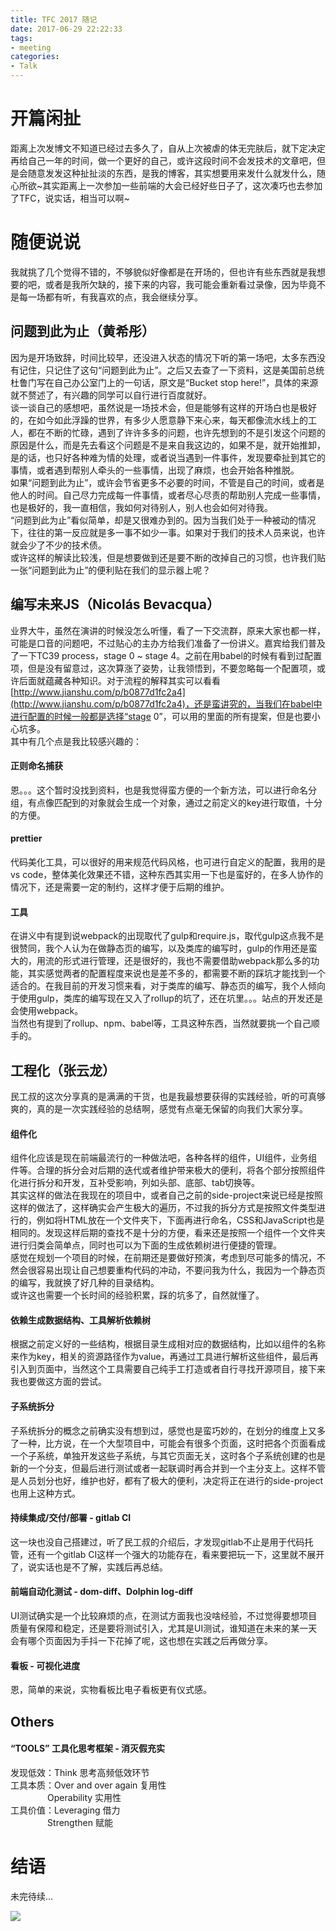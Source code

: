 ```yaml
---
title: TFC 2017 随记
date: 2017-06-29 22:22:33
tags: 
- meeting
categories: 
- Talk
---
```


# 开篇闲扯
距离上次发博文不知道已经过去多久了，自从上次被虐的体无完肤后，就下定决定再给自己一年的时间，做一个更好的自己，或许这段时间不会发技术的文章吧，但是会随意发发这种扯扯淡的东西，是我的博客，其实想要用来发什么就发什么，随心所欲~其实距离上一次参加一些前端的大会已经好些日子了，这次凑巧也去参加了TFC，说实话，相当可以啊~

<!-- more -->

# 随便说说
我就挑了几个觉得不错的，不够貌似好像都是在开场的，但也许有些东西就是我想要的吧，或者是我所欠缺的，接下来的内容，我可能会重新看过录像，因为毕竟不是每一场都有听，有我喜欢的点，我会继续分享。
## 问题到此为止（黄希彤）
因为是开场致辞，时间比较早，还没进入状态的情况下听的第一场吧，太多东西没有记住，只记住了这句“问题到此为止”。之后又去查了一下资料，这是美国前总统杜鲁门写在自己办公室门上的一句话，原文是“Bucket stop here!”，具体的来源就不赘述了，有兴趣的同学可以自行进行百度就好。  
谈一谈自己的感想吧，虽然说是一场技术会，但是能够有这样的开场白也是极好的，在如今如此浮躁的世界，有多少人愿意静下来心来，每天都像流水线上的工人，都在不断的忙碌，遇到了许许多多的问题，也许先想到的不是引发这个问题的原因是什么，而是先去看这个问题是不是来自我这边的，如果不是，就开始推卸，是的话，也只好各种难为情的处理，或者说当遇到一件事件，发现要牵扯到其它的事情，或者遇到帮别人牵头的一些事情，出现了麻烦，也会开始各种推脱。  
如果“问题到此为止”，或许会节省更多不必要的时间，不管是自己的时间，或者是他人的时间。自己尽力完成每一件事情，或者尽心尽责的帮助别人完成一些事情，也是极好的，我一直相信，我如何对待别人，别人也会如何对待我。  
“问题到此为止”看似简单，却是又很难办到的。因为当我们处于一种被动的情况下，往往的第一反应就是多一事不如少一事。如果对于我们的技术人员来说，也许就会少了不少的技术债。  
或许这样的解读比较浅，但是想要做到还是要不断的改掉自己的习惯，也许我们贴一张“问题到此为止”的便利贴在我们的显示器上呢？

## 编写未来JS（Nicolás Bevacqua）
业界大牛，虽然在演讲的时候没怎么听懂，看了一下交流群，原来大家也都一样，可能是口音的问题吧，不过贴心的主办方给我们准备了一份讲义。嘉宾给我们普及了一下TC39 process，stage 0 ~ stage 4。之前在用babel的时候有看到过配置项，但是没有留意过，这次算涨了姿势，让我领悟到，不要忽略每一个配置项，或许后面就蕴藏各种知识。对于流程的解释其实可以看看[http://www.jianshu.com/p/b0877d1fc2a4](http://www.jianshu.com/p/b0877d1fc2a4)，还是蛮讲究的，当我们在babel中进行配置的时候一般都是选择“stage 0”，可以用的里面的所有提案，但是也要小心坑多。  
其中有几个点是我比较感兴趣的：

#### 正则命名捕获
恩。。。这个暂时没找到资料，也是我觉得蛮方便的一个新方法，可以进行命名分组，有点像匹配到的对象就会生成一个对象，通过之前定义的key进行取值，十分的方便。

#### prettier
代码美化工具，可以很好的用来规范代码风格，也可进行自定义的配置，我用的是vs code，整体美化效果还不错，这种东西其实用一下也是蛮好的，在多人协作的情况下，还是需要一定的制约，这样才便于后期的维护。

#### 工具
在讲义中有提到说webpack的出现取代了gulp和require.js，取代gulp这点我不是很赞同，我个人认为在做静态页的编写，以及类库的编写时，gulp的作用还是蛮大的，用流的形式进行管理，还是很好的，我也不需要借助webpack那么多的功能，其实感觉两者的配置程度来说也是差不多的，都需要不断的踩坑才能找到一个适合的。在我目前的开发习惯来看，对于类库的编写、静态页的编写，我个人倾向于使用gulp，类库的编写现在又入了rollup的坑了，还在坑里。。。站点的开发还是会使用webpack。  
当然也有提到了rollup、npm、babel等，工具这种东西，当然就要挑一个自己顺手的。

## 工程化（张云龙）

民工叔的这次分享真的是满满的干货，也是我最想要获得的实践经验，听的可真够爽的，真的是一次实践经验的总结啊，感觉有点毫无保留的向我们大家分享。

#### 组件化
组件化应该是现在前端最流行的一种做法吧，各种各样的组件，UI组件，业务组件等。合理的拆分会对后期的迭代或者维护带来极大的便利，将各个部分按照组件化进行拆分和开发，互补受影响，列如头部、底部、tab切换等。  
其实这样的做法在我现在的项目中，或者自己之前的side-project来说已经是按照这样的做法了，这样确实会产生极大的遍历，不过我的拆分方式是按照文件类型进行的，例如将HTML放在一个文件夹下，下面再进行命名，CSS和JavaScript也是相同的。发现这样后期的查找不是十分的方便，看来还是按照一个组件一个文件夹进行归类会简单点，同时也可以为下面的生成依赖树进行便捷的管理。  
感觉在规划一个项目的时候，在前期还是要做好预演，考虑到尽可能多的情况，不然会很容易出现让自己想要重构代码的冲动，不要问我为什么，我因为一个静态页的编写，我就换了好几种的目录结构。  
或许这也需要一个长时间的经验积累，踩的坑多了，自然就懂了。  

#### 依赖生成数据结构、工具解析依赖树
根据之前定义好的一些结构，根据目录生成相对应的数据结构，比如以组件的名称来作为key，相关的资源路径作为value，再通过工具进行解析这些组件，最后再引入到页面中，当然这个工具需要自己纯手工打造或者自行寻找开源项目，接下来我也要做这方面的尝试。  

#### 子系统拆分
子系统拆分的概念之前确实没有想到过，感觉也是蛮巧妙的，在划分的维度上又多了一种，比方说，在一个大型项目中，可能会有很多个页面，这时把各个页面看成一个子系统，单独开发这些子系统，与其它页面无关，这时各个子系统创建的也是新的一个分支，但最后进行测试或者一起联调时再合并到一个主分支上。这样不管是人员划分也好，维护也好，都有了极大的便利，决定将正在进行的side-project也用上这种方式。

#### 持续集成/交付/部署 - gitlab CI
这一块也没自己搭建过，听了民工叔的介绍后，才发现gitlab不止是用于代码托管，还有一个gitlab CI这样一个强大的功能存在，看来要把玩一下，这里就不展开了，说实话也是不了解，实践后再总结。

#### 前端自动化测试 - dom-diff、Dolphin log-diff
UI测试确实是一个比较麻烦的点，在测试方面我也没啥经验，不过觉得要想项目质量有保障和稳定，还是要将测试引入，尤其是UI测试，谁知道在未来的某一天会有哪个页面因为手抖一下花掉了呢，这也想在实践之后再做分享。

#### 看板 - 可视化进度
恩，简单的来说，实物看板比电子看板更有仪式感。

## Others
#### “TOOLS” 工具化思考框架 - 消灭假充实
发现低效：Think 思考高频低效环节  
工具本质：Over and over again 复用性  
               Operability 实用性  
工具价值：Leveraging 借力  
               Strengthen 赋能

# 结语
未完待续...

[![](https://badge.juejin.im/entry/5966dda56fb9a06bc23aaec3/likes.svg?style=flat-square)](https://juejin.im/entry/5966dda56fb9a06bc23aaec3/detail)